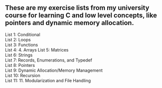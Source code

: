 ## These are my exercise lists from my university course for learning C and low level concepts, like pointers and dynamic memory allocation.

List 1:
Conditional <br>
List 2:
Loops<br>
List 3:
Functions<br>
List 4: 4. Arrays
List 5:
Matrices<br>
List 6:
Strings<br>
List 7:
Records, Enumerations, and Typedef <br>
List 8:
Pointers <br>
List 9:
Dynamic Allocation/Memory Management <br>
List 10:
Recursion <br>
List 11: 11. Modularization and File Handling
